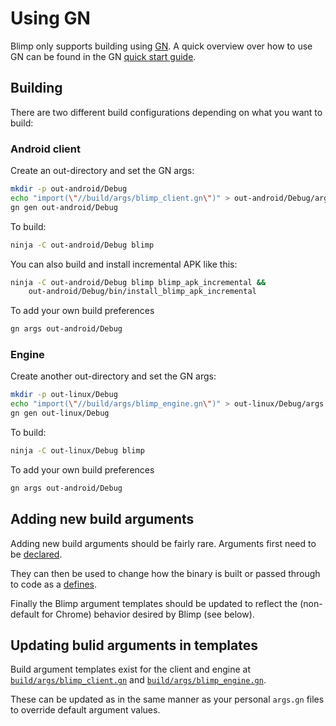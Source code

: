 # Using GN
Blimp only supports building using [GN](../../tools/gn/README.md). A quick
overview over how to use GN can be found in the GN
[quick start guide](../../tools/gn/docs/quick_start.md).

## Building

There are two different build configurations depending on what you want to
build:

### Android client

Create an out-directory and set the GN args:

```bash
mkdir -p out-android/Debug
echo "import(\"//build/args/blimp_client.gn\")" > out-android/Debug/args.gn
gn gen out-android/Debug
```

To build:

```bash
ninja -C out-android/Debug blimp
```

You can also build and install incremental APK like this:

```bash
ninja -C out-android/Debug blimp blimp_apk_incremental &&
    out-android/Debug/bin/install_blimp_apk_incremental
```

To add your own build preferences

```bash
gn args out-android/Debug
```

### Engine

Create another out-directory and set the GN args:

```bash
mkdir -p out-linux/Debug
echo "import(\"//build/args/blimp_engine.gn\")" > out-linux/Debug/args.gn
gn gen out-linux/Debug
```

To build:

```bash
ninja -C out-linux/Debug blimp
```

To add your own build preferences

```bash
gn args out-android/Debug
```

## Adding new build arguments

Adding new build arguments should be fairly rare. Arguments first need to be
[declared](../../tools/gn/docs/quick_start.md#Add-a-new-build-argument).

They can then be used to change how the binary is built or passed through to
code as a
[defines](../../tools/gn/docs/reference.md#defines_C-preprocessor-defines).

Finally the Blimp argument templates should be updated to reflect the
(non-default for Chrome) behavior desired by Blimp (see below).

## Updating bulid arguments in templates

Build argument templates exist for the client and engine at
[`build/args/blimp_client.gn`](../../build/args/blimp_client.gn) and
[`build/args/blimp_engine.gn`](../../build/args/blimp_engine.gn).

These can be updated as in the same manner as your personal `args.gn` files
to override default argument values.
